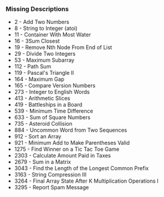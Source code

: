### Missing Descriptions

- 2 - Add Two Numbers
- 8 - String to Integer (atoi)
- 11 - Container With Most Water
- 16 - 3Sum Closest
- 19 - Remove Nth Node From End of List
- 29 - Divide Two Integers
- 53 - Maximum Subarray
- 112 - Path Sum
- 119 - Pascal's Triangle II
- 164 - Maximum Gap
- 165 - Compare Version Numbers
- 273 - Integer to English Words
- 413 - Arithmetic Slices
- 419 - Battleships in a Board
- 539 - Minimum Time Difference
- 633 - Sum of Square Numbers
- 735 - Asteroid Collision
- 884 - Uncommon Word from Two Sequences
- 912 - Sort an Array
- 921 - Minimum Add to Make Parentheses Valid
- 1275 - Find Winner on a Tic Tac Toe Game
- 2303 - Calculate Amount Paid in Taxes
- 2679 - Sum in a Matrix
- 3043 - Find the Length of the Longest Common Prefix
- 3163 - String Compression III
- 3264 - Final Array State After K Multiplication Operations I
- 3295 - Report Spam Message